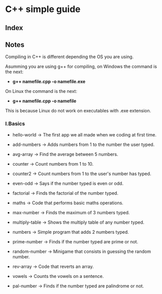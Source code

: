 # C++ simple guide 

## Index

## Notes

Compiling in C++ is different depending the OS you are using.

Asumming you are using g++ for compiling, on Windows the command is the next:

- **g++ namefile.cpp -o namefile.exe**

On Linux the command is the next:

- **g++ namefile.cpp -o namefile**


This is because Linux do not work on executables with .exe extension.

### I.Basics

- hello-world -> The first app we all made when we coding at first time.

- add-numbers -> Adds numbers from 1 to the number the user typed.

- avg-array -> Find the average between 5 numbers.

- counter -> Count numbers from 1 to 10.

- counter2 -> Count numbers from 1 to the user's number has typed.

- even-odd -> Says if the number typed is even or odd.

- factorial -> Finds the factorial of the number typed.

- maths -> Code that performs basic maths operations.

- max-number -> Finds the maximum of 3 numbers typed.

- multiply-table -> Shows the multiply table of any number typed.

- numbers -> Simple program that adds 2 numbers typed.
  
- prime-number -> Finds if the number typed are prime or not.

- random-number -> Minigame that consists in guessing the random number.

- rev-array -> Code that reverts an array.

- vowels -> Counts the vowels on a sentence.

- pal-number -> Finds if the number typed are palindrome or not.